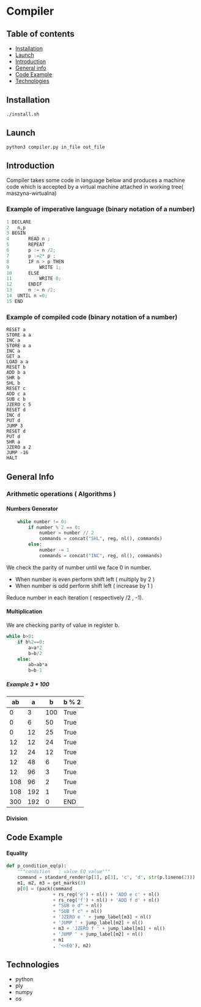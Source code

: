 # Compiler
## Table of contents

* [Installation](#installation)
* [Launch](#launch)
* [Introduction](#Introduction)
* [General info](#general-info)
* [Code Example](#code-example)
* [Technologies](#technologies)


## Installation
```shell script
./install.sh
```
## Launch
```shell script
python3 compiler.py in_file out_file
```
## Introduction
Compiler takes some code in language below and produces a machine code which is accepted by a virtual
machine attached in working tree( maszyna-wirtualna)
### Example of imperative language (binary notation of a number)
```python
1 DECLARE
2   n,p
3 BEGIN
4       READ n ;
5       REPEAT
6       p := n /2;
7       p :=2* p ;
8       IF n > p THEN
9           WRITE 1;
10      ELSE
11          WRITE 0;
12      ENDIF
13      n := n /2;
14  UNTIL n =0;
15 END
```
### Example of compiled code (binary notation of a number)
```jupyter
RESET a
STORE a a
INC a
STORE a a
INC a
GET a
LOAD a a
RESET b
ADD b a
SHR b
SHL b
RESET c
ADD c a
SUB c b
JZERO c 5
RESET d
INC d
PUT d
JUMP 3
RESET d
PUT d
SHR a
JZERO a 2
JUMP -16
HALT
```
## General Info
### Arithmetic operations ( Algorithms )
#### Numbers Generator
```python
    while number != 0:
        if number % 2 == 0:
            number = number // 2
            commands = concat("SHL", reg, nl(), commands)
        else:
            number -= 1
            commands = concat("INC", reg, nl(), commands)
```
We check the parity of number until we face 0 in number.
- When number is even perform shift left ( multiply by 2 )
- When number is odd perform shift left ( increase by 1 )

Reduce number in each iteration ( respectively /2 , -1).
#### Multiplication 
We are checking parity of value in register b. 
```python
while b>0:
    if b%2==0: 
        a=a*2
        b=b/2
    else:
        ab=ab*a
        b=b-1
```

##### Example 3 * 100
ab | a | b | b % 2 |
--- | --- | --- | --- |
0 | 3 | 100 |  True|
0 | 6 | 50 |  True|
0 | 12 | 25 |  True|
12 | 12 | 24 |  True|
12 | 24 | 12 |  True|
12 | 48 | 6 |  True|
12 | 96 | 3 |  True|
108 | 96 | 2 |  True|
108 | 192 | 1 |  True|
300 | 192 | 0 |  END|

#### Division

## Code Example
#### Equality
```python
def p_condition_eq(p):
    """condition   : value EQ value"""
    command = standard_render(p[1], p[3], 'c', 'd', str(p.lineno(2)))
    m1, m2, m3 = get_marks(3)
    p[0] = (pack(command
                 + rs_reg('e') + nl() + 'ADD e c' + nl()
                 + rs_reg('f') + nl() + 'ADD f d' + nl()
                 + "SUB e d" + nl()
                 + "SUB f c" + nl()
                 + 'JZERO e ' + jump_label[m3] + nl()
                 + 'JUMP ' + jump_label[m2] + nl()
                 + m3 + 'JZERO f ' + jump_label[m1] + nl()
                 + 'JUMP ' + jump_label[m2] + nl()
                 + m1
                 , '<<EQ'), m2)
```
## Technologies
- python
- ply
- numpy
- os
